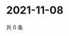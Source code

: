 # 2021-11-08

共 0 条

<!-- BEGIN WEIBO -->
<!-- 最后更新时间 Mon Nov 08 2021 03:09:06 GMT+0800 (China Standard Time) -->

<!-- END WEIBO -->
